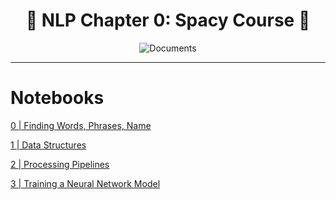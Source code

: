 <h1 align='center'>📝 NLP Chapter 0: Spacy Course 📝</h1>

<div align="center">
  <img src='./src/read-me-images/documents.svg' alt='Documents' />
</div>

---

# Notebooks

[0 | Finding Words, Phrases, Name](https://www.kaggle.com/code/dsfelix/0-spacy-chapter-0-finding-words-phrases-name)

[1 | Data Structures](https://www.kaggle.com/code/dsfelix/1-spacy-chapter-1-data-structures)

[2 | Processing Pipelines](https://www.kaggle.com/code/dsfelix/2-spacy-chapter-2-processing-pipelines)

[3 | Training a Neural Network Model](https://www.kaggle.com/code/dsfelix/3-spacy-chapter-3-training-a-neural-network-mo)
